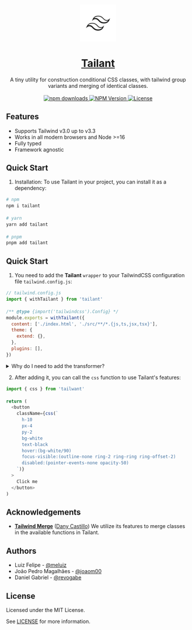 <p align="center">
  <a href="https://tailwind-variants.org">
    <img width="20%" src=".github/assets/isotipo.png" alt="Tailant" />
    <h1 align="center">Tailant</h1>
  </a>
</p>

<p align="center">
  A tiny utility for construction conditional CSS classes, with tailwind group variants and merging of identical classes.<br><br>
  <a href="https://www.npmjs.com/package/tailant">
    <img src="https://img.shields.io/npm/dm/tailant.svg?style=flat-round" alt="npm downloads">
  </a>
  <a href="https://www.npmjs.com/package/tailant">
    <img alt="NPM Version" src="https://badgen.net/npm/v/tailant" />
  </a>
  <a href="https://github.com/nextui-org/tailant/blob/main/LICENSE">
    <img src="https://img.shields.io/npm/l/tailant?style=flat" alt="License">
  </a>
</p>

## Features

- Supports Tailwind v3.0 up to v3.3
- Works in all modern browsers and Node >=16
- Fully typed
- Framework agnostic

## Quick Start

1. Installation: To use Tailant in your project, you can install it as a dependency:

```bash
# npm
npm i tailant

# yarn
yarn add tailant

# pnpm
pnpm add tailant
```

## Quick Start

1. You need to add the **Tailant** `wrapper` to your TailwindCSS configuration file `tailwind.config.js`:

```js
// tailwind.config.js
import { withTailant } from 'tailant'

/** @type {import('tailwindcss').Config} */
module.exports = withTailant({
  content: ['./index.html', './src/**/*.{js,ts,jsx,tsx}'],
  theme: {
    extend: {},
  },
  plugins: [],
})
```

  <details>
    <summary>Why do I need to add the transformer?</summary>
    If you're wondering why you need to add the transformer, it's because TailwindCSS uses something called [JIT](https://tailwindcss.com/blog/tailwindcss-v3#just-in-time-all-the-time) (Just-In-Time) that compiles your CSS on-demand based on the classes you use in your HTML/JSX/etc. files. Some functionalities are specific to Tailant, the JIT compiler doesn't know which classes to compile. That's why we need to add the transformer to inform the compiler which classes to include in the compilation process. This ensures that the unique features provided by Tailant are properly recognized and compiled by the JIT compiler.
  </details>

2. After adding it, you can call the `css` function to use Tailant's features:

```js
import { css } from 'tailwant'

return (
  <button
    className={css(`
      h-10
      px-4
      py-2
      bg-white
      text-black
      hover:(bg-white/90)
      focus-visible:(outline-none ring-2 ring-ring ring-offset-2)
      disabled:(pointer-events-none opacity-50)
    `)}
  >
    Click me
  </button>
)
```

## Acknowledgements

- [**Tailwind Merge**](https://github.com/joe-bell/cva) ([Dany Castillo](https://github.com/dcastil)) We utilize its
  features to merge classes in the available functions in Tailant.

## Authors

- Luiz Felipe - [@meluiz](https://www.github.com/meluiz)
- João Pedro Magalhães - [@joaom00](https://www.github.com/joaom00)
- Daniel Gabriel - [@revogabe](https://www.github.com/revogabe)

## License

Licensed under the MIT License.

See [LICENSE](./LICENSE.md) for more information.
